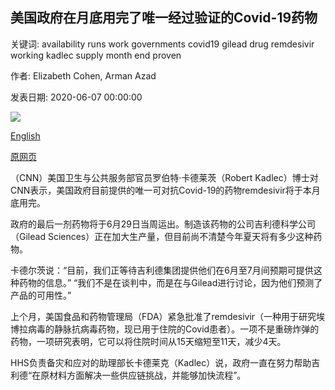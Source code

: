 ## 美国政府在月底用完了唯一经过验证的Covid-19药物

关键词: availability runs work governments covid19 gilead drug remdesivir working kadlec supply month end proven

作者: Elizabeth Cohen, Arman Azad

发表日期: 2020-06-07 00:00:00

![](https://cdn.cnn.com/cnnnext/dam/assets/200506193857-remdesivir-super-tease.jpg)

[English](The%20US%20government%27s%20supply%20of%20the%20only%20proven%20Covid-19%20drug%20runs%20out%20at%20the%20end%20of%20the%20month.md)

[原网页](https://edition.cnn.com/2020/06/07/health/remdesivir-donation-runs-out-coronavirus/index.html)

（CNN）美国卫生与公共服务部官员罗伯特·卡德莱茨（Robert Kadlec）博士对CNN表示，美国政府目前提供的唯一可对抗Covid-19的药物remdesivir将于本月底用完。

政府的最后一剂药物将于6月29日当周运出。制造该药物的公司吉利德科学公司（Gilead Sciences）正在加大生产量，但目前尚不清楚今年夏天将有多少这种药物。

卡德尔茨说：“目前，我们正等待吉利德集团提供他们在6月至7月间预期可提供这种药物的信息。” “我们不是在谈判中，而是在与Gilead进行讨论，因为他们预测了产品的可用性。”

上个月，美国食品和药物管理局（FDA）紧急批准了remdesivir（一种用于研究埃博拉病毒的静脉抗病毒药物，现已用于住院的Covid患者）。一项不是重磅炸弹的药物，一项研究表明，它可以将住院时间从15天缩短至11天，减少4天。

HHS负责备灾和应对的助理部长卡德莱克（Kadlec）说，政府一直在努力帮助吉利德“在原材料方面解决一些供应链挑战，并能够加快流程”。